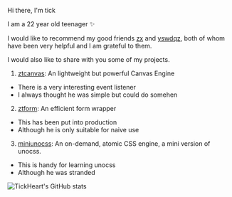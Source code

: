 Hi there, I'm tick

I am a 22 year old teenager ✨

I would like to recommend my good friends [zx](https://github.com/alexzhang1030) and [yswdqz](https://github.com/yswdqz), both of whom have been very helpful and I am grateful to them.

I would also like to share with you some of my projects.

1. [ztcanvas](https://ztcanvas.netlify.app/): An lightweight but powerful Canvas Engine
  * There is a very interesting event listener
  * I always thought he was simple but could do somehen
2. [ztform](https://ztform-docs.netlify.app/): An efficient form wrapper
  * This has been put into production
  * Although he is only suitable for naive use
3. [miniunocss](https://github.com/developer-plus/mini-unocss): An on-demand, atomic CSS engine, a mini version of unocss.
  * This is handy for learning unocss
  * Although he was stranded

![TickHeart's GitHub stats](https://github-readme-stats.vercel.app/api?username=TickHeart&show_icons=true)
